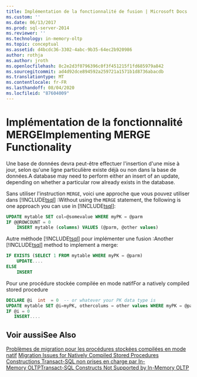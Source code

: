 ```yaml
---
title: Implémentation de la fonctionnalité de fusion | Microsoft Docs
ms.custom: ''
ms.date: 06/13/2017
ms.prod: sql-server-2014
ms.reviewer: ''
ms.technology: in-memory-oltp
ms.topic: conceptual
ms.assetid: d4bcdc36-3302-4abc-9b35-64ec2b920986
author: rothja
ms.author: jroth
ms.openlocfilehash: 8c2e2d3f0796396c0f3f451215f1fd685979a842
ms.sourcegitcommit: ad4d92dce894592a259721a1571b1d8736abacdb
ms.translationtype: MT
ms.contentlocale: fr-FR
ms.lasthandoff: 08/04/2020
ms.locfileid: "87604009"
---
```

# <a name="implementing-merge-functionality"></a><span data-ttu-id="305f9-102">Implémentation de la fonctionnalité MERGE</span><span class="sxs-lookup"><span data-stu-id="305f9-102">Implementing MERGE Functionality</span></span>
  <span data-ttu-id="305f9-103">Une base de données devra peut-être effectuer l'insertion d'une mise à jour, selon qu'une ligne particulière existe déjà ou non dans la base de données.</span><span class="sxs-lookup"><span data-stu-id="305f9-103">A database may need to perform either an insert of an update, depending on whether a particular row already exists in the database.</span></span>  
  
 <span data-ttu-id="305f9-104">Sans utiliser l'instruction `MERGE`, voici une approche que vous pouvez utiliser dans [!INCLUDE[tsql](../../includes/tsql-md.md)] :</span><span class="sxs-lookup"><span data-stu-id="305f9-104">Without using the `MERGE` statement, the following is one approach you can use in [!INCLUDE[tsql](../../includes/tsql-md.md)]:</span></span>  
  
```sql  
UPDATE mytable SET col=@somevalue WHERE myPK = @parm  
IF @@ROWCOUNT = 0  
    INSERT mytable (columns) VALUES (@parm, @other values)  
```  
  
 <span data-ttu-id="305f9-105">Autre méthode [!INCLUDE[tsql](../../includes/tsql-md.md)] pour implémenter une fusion :</span><span class="sxs-lookup"><span data-stu-id="305f9-105">Another [!INCLUDE[tsql](../../includes/tsql-md.md)] method to implement a merge:</span></span>  
  
```sql  
IF EXISTS (SELECT 1 FROM mytable WHERE myPK = @parm)  
    UPDATE....  
ELSE  
    INSERT  
```  
  
 <span data-ttu-id="305f9-106">Pour une procédure stockée compilée en mode natif</span><span class="sxs-lookup"><span data-stu-id="305f9-106">For a natively compiled stored procedure</span></span>  
  
```sql  
DECLARE @i  int  = 0  -- or whatever your PK data type is  
UPDATE mytable SET @i=myPK, othercolums = other values WHERE myPK = @parm  
IF @i = 0  
   INSERT....  
```  
  
## <a name="see-also"></a><span data-ttu-id="305f9-107">Voir aussi</span><span class="sxs-lookup"><span data-stu-id="305f9-107">See Also</span></span>  
 <span data-ttu-id="305f9-108">[Problèmes de migration pour les procédures stockées compilées en mode natif](migration-issues-for-natively-compiled-stored-procedures.md) </span><span class="sxs-lookup"><span data-stu-id="305f9-108">[Migration Issues for Natively Compiled Stored Procedures](migration-issues-for-natively-compiled-stored-procedures.md) </span></span>  
 [<span data-ttu-id="305f9-109">Constructions Transact-SQL non prises en charge par In-Memory OLTP</span><span class="sxs-lookup"><span data-stu-id="305f9-109">Transact-SQL Constructs Not Supported by In-Memory OLTP</span></span>](transact-sql-constructs-not-supported-by-in-memory-oltp.md)  
  
  
